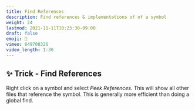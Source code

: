 ```yaml
---
title: Find References
description: Find references & implementations of of a symbol 
weight: 24
lastmod: 2021-11-11T10:23:30-09:00
draft: false
emoji: 🧐
vimeo: 649708326
video_length: 1:36
---
```


## ✨ Trick - Find References

Right click on a symbol and select *Peek References*. This will show all other files that reference the symbol. This is generally more efficient than doing a global find. 

